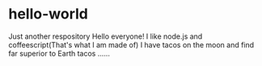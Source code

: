 # hello-world
Just another respository
Hello everyone! I like node.js and coffeescript(That's what I am made of)
I have tacos on the moon and find far superior to Earth tacos
......
